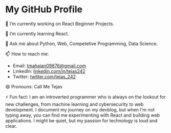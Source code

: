 # My GitHub Profile

🔭 I’m currently working on React Beginner Projects.

🌱 I’m currently learning React.

<!--👯 I’m looking to collaborate on [projects you're interested in collaborating on].

🤔 I’m looking for help with [specific areas you need help with].

💡 I've recently contributed to open-source projects such as [open-source projects you've contributed to].-->

💬 Ask me about Python, Web, Competetive Programming, Data Science.

📫 How to reach me:
- Email: [tmahajan09876@gmail.com](mailto:tmahajan09876@gmail.com)
- LinkedIn: [linkedin.com/in/tejas242](https://linkedin.com/in/tejas242)
- Twitter: [twitter.com/tejas_242](twitter.com/tejas_242)

😄 Pronouns: Call Me Tejas

⚡ Fun fact: I am an introverted programmer who is always on the lookout for new challenges, from machine learning and cybersecurity to web development. I document my journey on my devblog, but when I'm not typing away, you can find me experimenting with React and building web applications. I might be quiet, but my passion for technology is loud and clear.
